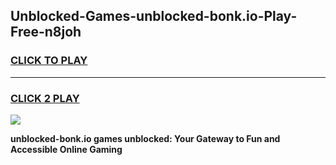 
## Unblocked-Games-unblocked-bonk.io-Play-Free-n8joh
<h3>
<a href="https://premium76.site?title=unblocked-bonk.io&ref=18A1">CLICK TO PLAY</a></h3>
<hr>

<h3>
<a href="https://premium76.site?title=unblocked-bonk.io&ref=18A1">CLICK 2 PLAY</a>
  
</h3>

<a href="https://premium76.site?title=unblocked-bonk.io&ref=18A1"><img src="https://clearcache.store/games.png"></a>


**unblocked-bonk.io games unblocked: Your Gateway to Fun and Accessible Online Gaming**
